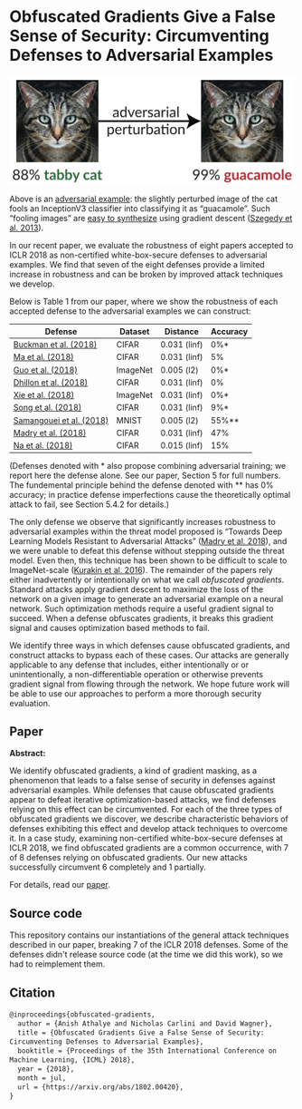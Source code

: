 # Obfuscated Gradients Give a False Sense of Security: Circumventing Defenses to Adversarial Examples

![](example.png)

Above is an [adversarial example](https://blog.openai.com/adversarial-example-research/): the slightly perturbed image of the cat fools an InceptionV3 classifier into classifying it as “guacamole”. Such “fooling images” are [easy to synthesize](http://www.anishathalye.com/2017/07/25/synthesizing-adversarial-examples/) using gradient descent ([Szegedy et al. 2013](https://arxiv.org/abs/1312.6199)).

In our recent paper, we evaluate the robustness of eight papers accepted to ICLR 2018 as non-certified white-box-secure defenses to adversarial examples. We find that seven of the eight defenses provide a limited increase in robustness and can be broken by improved attack techniques we develop.

Below is Table 1 from our paper, where we show the robustness of each accepted defense to the adversarial examples we can construct:

| Defense | Dataset | Distance | Accuracy |
|---|---|---|---|
| [Buckman et al. (2018)](https://openreview.net/forum?id=S18Su--CW) | CIFAR | 0.031 (linf) | 0%* |
| [Ma et al. (2018)](https://openreview.net/forum?id=B1gJ1L2aW) | CIFAR | 0.031 (linf) | 5% |
| [Guo et al. (2018)](https://openreview.net/forum?id=SyJ7ClWCb) | ImageNet | 0.005 (l2) | 0%* |
| [Dhillon et al. (2018)](https://openreview.net/forum?id=H1uR4GZRZ) | CIFAR | 0.031 (linf) | 0% |
| [Xie et al. (2018)](https://openreview.net/forum?id=Sk9yuql0Z) | ImageNet | 0.031 (linf) | 0%* |
| [Song et al. (2018)](https://openreview.net/forum?id=rJUYGxbCW) | CIFAR | 0.031 (linf) | 9%* |
| [Samangouei et al. (2018)](https://openreview.net/forum?id=BkJ3ibb0-) | MNIST | 0.005 (l2) | 55%** |
| [Madry et al. (2018)](https://openreview.net/forum?id=rJzIBfZAb) | CIFAR | 0.031 (linf) | 47% |
| [Na et al. (2018)](https://arxiv.org/abs/1708.02582) | CIFAR | 0.015 (linf) | 15% |

(Defenses denoted with * also propose combining adversarial training; we report here the defense alone. See our paper, Section 5 for full numbers. The fundemental principle behind the defense denoted with ** has 0% accuracy; in practice defense imperfections cause the theoretically optimal attack to fail, see Section 5.4.2 for details.)

The only defense we observe that significantly increases robustness to adversarial examples within the threat model proposed is “Towards Deep Learning Models Resistant to Adversarial Attacks” ([Madry et al. 2018](https://arxiv.org/abs/1706.06083)), and we were unable to defeat this defense without stepping outside the threat model. Even then, this technique has been shown to be difficult to scale to ImageNet-scale ([Kurakin et al. 2016](https://arxiv.org/abs/1611.01236)). The remainder of the papers rely either inadvertently or intentionally on what we call *obfuscated gradients*. Standard attacks apply gradient descent to maximize the loss of the network on a given image to generate an adversarial example on a neural network. Such optimization methods require a useful gradient signal to succeed. When a defense obfuscates gradients, it breaks this gradient signal and causes optimization based methods to fail.

We identify three ways in which defenses cause obfuscated gradients, and construct attacks to bypass each of these cases. Our attacks are generally applicable to any defense that includes, either intentionally or or unintentionally, a non-differentiable operation or otherwise prevents gradient signal from flowing through the network. We hope future work will be able to use our approaches to perform a more thorough security evaluation.

## Paper

**Abstract:**

We identify obfuscated gradients, a kind of gradient masking, as a phenomenon that leads to a false sense of security in defenses against adversarial examples. While defenses that cause obfuscated gradients appear to defeat iterative optimization-based attacks, we find defenses relying on this effect can be circumvented. For each of the three types of obfuscated gradients we discover, we describe characteristic behaviors of defenses exhibiting this effect and develop attack techniques to overcome it. In a case study, examining non-certified white-box-secure defenses at ICLR 2018, we find obfuscated gradients are a common occurrence, with 7 of 8 defenses relying on obfuscated gradients. Our new attacks successfully circumvent 6 completely and 1 partially.

For details, read our [paper](https://arxiv.org/abs/1802.00420).

## Source code

This repository contains our instantiations of the general attack techniques
described in our paper, breaking 7 of the ICLR 2018 defenses. Some of the
defenses didn't release source code (at the time we did this work), so we had
to reimplement them.

## Citation

```
@inproceedings{obfuscated-gradients,
  author = {Anish Athalye and Nicholas Carlini and David Wagner},
  title = {Obfuscated Gradients Give a False Sense of Security: Circumventing Defenses to Adversarial Examples},
  booktitle = {Proceedings of the 35th International Conference on Machine Learning, {ICML} 2018},
  year = {2018},
  month = jul,
  url = {https://arxiv.org/abs/1802.00420},
}
```
